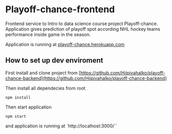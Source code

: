 # Playoff-chance-frontend

Frontend service to Intro to data science course project Playoff-chance. Application gives prediction of playoff spot according NHL hockey teams performance inside game in the season.

Application is running at [playoff-chance.herokuapp.com](https://playoff-chance.herokuapp.com)

## How to set up dev enviroment

First install and clone project from [https://github.com/Hiipivahalko/playoff-chance-backend](https://github.com/Hiipivahalko/playoff-chance-backend)

Then install all dependecies from root

`npm install`

Then start application

`npm start`

and application is running at `http://localhost:3000/``
